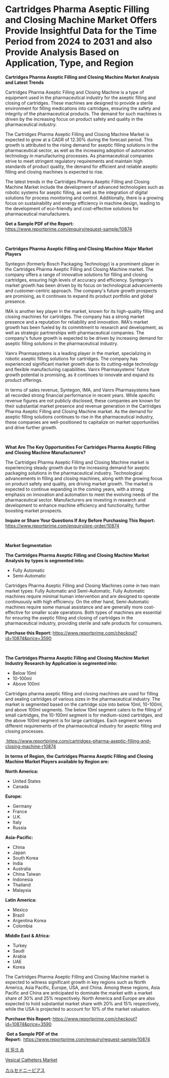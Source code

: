 <p><h1>Cartridges Pharma Aseptic Filling and Closing Machine Market Offers Provide Insightful Data for the Time Period from 2024 to 2031 and also Provide Analysis Based on Application, Type, and Region</h1></p><p><strong>Cartridges Pharma Aseptic Filling and Closing Machine Market Analysis and Latest Trends</strong></p>
<p><p>Cartridges Pharma Aseptic Filling and Closing Machine is a type of equipment used in the pharmaceutical industry for the aseptic filling and closing of cartridges. These machines are designed to provide a sterile environment for filling medications into cartridges, ensuring the safety and integrity of the pharmaceutical products. The demand for such machines is driven by the increasing focus on product safety and quality in the pharmaceutical industry.</p><p>The Cartridges Pharma Aseptic Filling and Closing Machine Market is expected to grow at a CAGR of 12.30% during the forecast period. This growth is attributed to the rising demand for aseptic filling solutions in the pharmaceutical sector, as well as the increasing adoption of automation technology in manufacturing processes. As pharmaceutical companies strive to meet stringent regulatory requirements and maintain high standards of product quality, the demand for efficient and reliable aseptic filling and closing machines is expected to rise.</p><p>The latest trends in the Cartridges Pharma Aseptic Filling and Closing Machine Market include the development of advanced technologies such as robotic systems for aseptic filling, as well as the integration of digital solutions for process monitoring and control. Additionally, there is a growing focus on sustainability and energy efficiency in machine design, leading to the development of eco-friendly and cost-effective solutions for pharmaceutical manufacturers.</p></p>
<p><strong>Get a Sample PDF of the Report:&nbsp;</strong> <a href="https://www.reportprime.com/enquiry/request-sample/10874">https://www.reportprime.com/enquiry/request-sample/10874</a></p>
<p>&nbsp;</p>
<p><strong>Cartridges Pharma Aseptic Filling and Closing Machine Major Market Players</strong></p>
<p><p>Syntegon (formerly Bosch Packaging Technology) is a prominent player in the Cartridges Pharma Aseptic Filling and Closing Machine market. The company offers a range of innovative solutions for filling and closing cartridges, ensuring high levels of accuracy and efficiency. Syntegon's market growth has been driven by its focus on technological advancements and customer-centric approach. The company's future growth prospects are promising, as it continues to expand its product portfolio and global presence.</p><p>IMA is another key player in the market, known for its high-quality filling and closing machines for cartridges. The company has a strong market presence and a reputation for reliability and innovation. IMA's market growth has been fueled by its commitment to research and development, as well as strategic partnerships with pharmaceutical companies. The company's future growth is expected to be driven by increasing demand for aseptic filling solutions in the pharmaceutical industry.</p><p>Vanrx Pharmasystems is a leading player in the market, specializing in robotic aseptic filling solutions for cartridges. The company has experienced significant market growth due to its cutting-edge technology and flexible manufacturing capabilities. Vanrx Pharmasystems' future growth potential is promising, as it continues to innovate and expand its product offerings.</p><p>In terms of sales revenue, Syntegon, IMA, and Vanrx Pharmasystems have all recorded strong financial performance in recent years. While specific revenue figures are not publicly disclosed, these companies are known for their substantial market presence and revenue generation in the Cartridges Pharma Aseptic Filling and Closing Machine market. As the demand for aseptic filling solutions continues to rise in the pharmaceutical industry, these companies are well-positioned to capitalize on market opportunities and drive further growth.</p></p>
<p>&nbsp;</p>
<p><strong>What Are The Key Opportunities For Cartridges Pharma Aseptic Filling and Closing Machine Manufacturers?</strong></p>
<p><p>The Cartridges Pharma Aseptic Filling and Closing Machine market is experiencing steady growth due to the increasing demand for aseptic packaging solutions in the pharmaceutical industry. Technological advancements in filling and closing machines, along with the growing focus on product safety and quality, are driving market growth. The market is expected to continue expanding in the coming years, with a strong emphasis on innovation and automation to meet the evolving needs of the pharmaceutical sector. Manufacturers are investing in research and development to enhance machine efficiency and functionality, further boosting market prospects.</p></p>
<p><strong>Inquire or Share Your Questions If Any Before Purchasing This Report:</strong> <a href="https://www.reportprime.com/enquiry/pre-order/10874">https://www.reportprime.com/enquiry/pre-order/10874</a></p>
<p>&nbsp;</p>
<p><strong>Market Segmentation</strong></p>
<p><strong>The Cartridges Pharma Aseptic Filling and Closing Machine Market Analysis by types is segmented into:</strong></p>
<p><ul><li>Fully Automatic</li><li>Semi-Automatic</li></ul></p>
<p><p>Cartridges Pharma Aseptic Filling and Closing Machines come in two main market types: Fully Automatic and Semi-Automatic. Fully Automatic machines require minimal human intervention and are designed to operate continuously with high efficiency. On the other hand, Semi-Automatic machines require some manual assistance and are generally more cost-effective for smaller scale operations. Both types of machines are essential for ensuring the aseptic filling and closing of cartridges in the pharmaceutical industry, providing sterile and safe products for consumers.</p></p>
<p><strong>Purchase this Report:&nbsp;</strong><a href="https://www.reportprime.com/checkout?id=10874&price=3590">https://www.reportprime.com/checkout?id=10874&price=3590</a></p>
<p>&nbsp;</p>
<p><strong>The Cartridges Pharma Aseptic Filling and Closing Machine Market Industry Research by Application is segmented into:</strong></p>
<p><ul><li>Below 10ml</li><li>10-100ml</li><li>Above 100ml</li></ul></p>
<p><p>Cartridges pharma aseptic filling and closing machines are used for filling and sealing cartridges of various sizes in the pharmaceutical industry. The market is segmented based on the cartridge size into below 10ml, 10-100ml, and above 100ml segments. The below 10ml segment caters to the filling of small cartridges, the 10-100ml segment is for medium-sized cartridges, and the above 100ml segment is for large cartridges. Each segment serves different requirements of the pharmaceutical industry for aseptic filling and closing processes.</p></p>
<p><a href="https://www.reportprime.com/cartridges-pharma-aseptic-filling-and-closing-machine-r10874">&nbsp;https://www.reportprime.com/cartridges-pharma-aseptic-filling-and-closing-machine-r10874</a></p>
<p><strong>In terms of Region, the Cartridges Pharma Aseptic Filling and Closing Machine Market Players available by Region are:</strong></p>
<p>
    <p> <strong> North America: </strong>
        <ul>
            <li>United States</li>
            <li>Canada</li>
        </ul>
        </p> 
    <p> <strong> Europe: </strong>
        <ul>
            <li>Germany</li>
            <li>France</li>
            <li>U.K.</li>
            <li>Italy</li>
            <li>Russia</li>
        </ul>
        </p> 
    <p> <strong> Asia-Pacific: </strong>
        <ul>
            <li>China</li>
            <li>Japan</li>
            <li>South Korea</li>
            <li>India</li>
            <li>Australia</li>
            <li>China Taiwan</li>
            <li>Indonesia</li>
            <li>Thailand</li>
            <li>Malaysia</li>
        </ul>
        </p> 
    <p> <strong> Latin America: </strong>
        <ul>
            <li>Mexico</li>
            <li>Brazil</li>
            <li>Argentina Korea</li>
            <li>Colombia</li>
        </ul>
        </p> 
    <p> <strong> Middle East & Africa: </strong>
        <ul>
            <li>Turkey</li>
            <li>Saudi</li>
            <li>Arabia</li>
            <li>UAE</li>
            <li>Korea</li>
        </ul>
    </p>
    </p>
<p><p>The Cartridges Pharma Aseptic Filling and Closing Machine market is expected to witness significant growth in key regions such as North America, Asia Pacific, Europe, USA, and China. Among these regions, Asia Pacific and China are anticipated to dominate the market with a market share of 30% and 25% respectively. North America and Europe are also expected to hold substantial market share with 20% and 15% respectively, while the USA is projected to account for 10% of the market valuation.</p></p>
<p><strong>Purchase this Report: </strong><a href="https://www.reportprime.com/checkout?id=10874&price=3590">https://www.reportprime.com/checkout?id=10874&price=3590</a></p>
<p>&nbsp;<strong>Get a Sample PDF of the Report:&nbsp;&nbsp;</strong><a href="https://www.reportprime.com/enquiry/request-sample/10874">https://www.reportprime.com/enquiry/request-sample/10874</a></p>
<p><strong></strong></p>
<p><p><a href="https://github.com/DavidRobb19/Market-Research-Report-List-1/blob/main/666755474682.md">쉽 밀크 솝</a></p><p><a href="https://github.com/barbarakss89/Market-Research-Report-List-1/blob/main/vesical-catheters-market.md">Vesical Catheters Market</a></p><p><a href="https://github.com/KenyonJohns/Market-Research-Report-List-1/blob/main/699603279922.md">カルセドニーピアス</a></p></p>